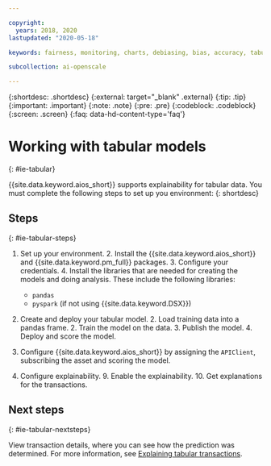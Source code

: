 ```yaml
---

copyright:
  years: 2018, 2020
lastupdated: "2020-05-18"

keywords: fairness, monitoring, charts, debiasing, bias, accuracy, tabular model, table

subcollection: ai-openscale

---
```


{:shortdesc: .shortdesc}
{:external: target="_blank" .external}
{:tip: .tip}
{:important: .important}
{:note: .note}
{:pre: .pre}
{:codeblock: .codeblock}
{:screen: .screen}
{:faq: data-hd-content-type='faq'}

# Working with tabular models
{: #ie-tabular}

{{site.data.keyword.aios_short}} supports explainability for tabular data. You must complete the following steps to set up you environment:
{: shortdesc}

## Steps
{: #ie-tabular-steps}

1. Set up your environment.
   2. Install the {{site.data.keyword.aios_short}} and {{site.data.keyword.pm_full}} packages.
   3. Configure your credentials.
   4. Install the libraries that are needed for creating the models and doing analysis. These include the following libraries:
      - `pandas`
      - `pyspark` (if not using {{site.data.keyword.DSX}})

1. Create and deploy your tabular model.
   2. Load training data into a pandas frame.
   2. Train the model on the data.
   3. Publish the model.
   4. Deploy and score the model.

7. Configure {{site.data.keyword.aios_short}} by assigning the `APIClient`, subscribing the asset and scoring the model.
8. Configure explainability.
   9. Enable the explainability.
   10. Get explanations for the transactions.

## Next steps
{: #ie-tabular-nextsteps}

View transaction details, where you can see how the prediction was determined. For more information, see [Explaining tabular transactions](/docs/ai-openscale?topic=ai-openscale-ie-ov#ie-tabular-xplan).
